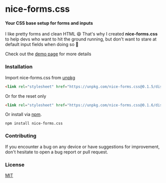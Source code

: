 # nice-forms.css
#### Your CSS base setup for forms and inputs

I like pretty forms and clean HTML 😄 That's why I created <strong>nice-forms.css</strong> to help devs who want to hit the ground running, but don't want to stare at default input fields when doing so 💩

Check out the [demo page](https://nielsvoogt.github.io/nice-forms.css/) for more details

### Installation

Import nice-forms.css from [unpkg](https://unpkg.com/)

```html
<link rel="stylesheet" href="https://unpkg.com/nice-forms.css@0.1.5/dist/nice-forms.css" />
```
Or for the reset only
```html
<link rel="stylesheet" href="https://unpkg.com/nice-forms.css@0.1.6/dist/nice-forms-reset.css" />
```

Or install via [npm](https://www.npmjs.com/package/nice-forms.css).

```
npm install nice-forms.css
```

### Contributing

If you encounter a bug on any device or have suggestions for improvement, don't hesitate to open a bug report or pull request.

### License

[MIT](https://github.com/nielsVoogt/nice-forms.css/blob/main/LICENSE)